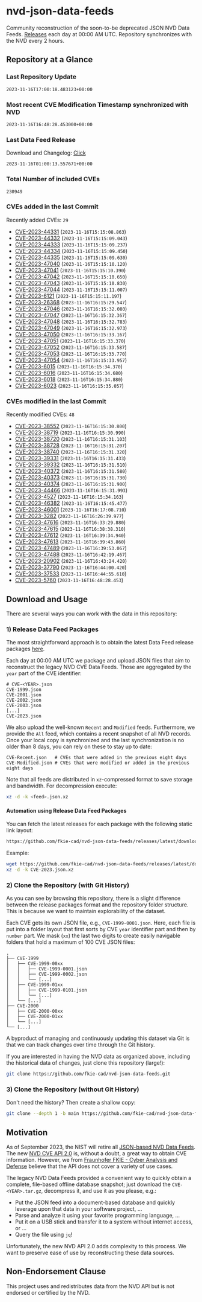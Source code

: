 # nvd-json-data-feeds

Community reconstruction of the soon-to-be deprecated JSON NVD Data Feeds. 
[Releases](https://github.com/fkie-cad/nvd-json-data-feeds/releases/latest) each day at 00:00 AM UTC.
Repository synchronizes with the NVD every 2 hours.

## Repository at a Glance

### Last Repository Update

```plain
2023-11-16T17:00:18.483123+00:00
```

### Most recent CVE Modification Timestamp synchronized with NVD

```plain
2023-11-16T16:48:28.453000+00:00
```

### Last Data Feed Release

Download and Changelog: [Click](https://github.com/fkie-cad/nvd-json-data-feeds/releases/latest)

```plain
2023-11-16T01:00:13.557671+00:00
```

### Total Number of included CVEs

```plain
230949
```

### CVEs added in the last Commit

Recently added CVEs: `29`

* [CVE-2023-44331](CVE-2023/CVE-2023-443xx/CVE-2023-44331.json) (`2023-11-16T15:15:08.863`)
* [CVE-2023-44332](CVE-2023/CVE-2023-443xx/CVE-2023-44332.json) (`2023-11-16T15:15:09.043`)
* [CVE-2023-44333](CVE-2023/CVE-2023-443xx/CVE-2023-44333.json) (`2023-11-16T15:15:09.237`)
* [CVE-2023-44334](CVE-2023/CVE-2023-443xx/CVE-2023-44334.json) (`2023-11-16T15:15:09.450`)
* [CVE-2023-44335](CVE-2023/CVE-2023-443xx/CVE-2023-44335.json) (`2023-11-16T15:15:09.630`)
* [CVE-2023-47040](CVE-2023/CVE-2023-470xx/CVE-2023-47040.json) (`2023-11-16T15:15:10.120`)
* [CVE-2023-47041](CVE-2023/CVE-2023-470xx/CVE-2023-47041.json) (`2023-11-16T15:15:10.390`)
* [CVE-2023-47042](CVE-2023/CVE-2023-470xx/CVE-2023-47042.json) (`2023-11-16T15:15:10.650`)
* [CVE-2023-47043](CVE-2023/CVE-2023-470xx/CVE-2023-47043.json) (`2023-11-16T15:15:10.830`)
* [CVE-2023-47044](CVE-2023/CVE-2023-470xx/CVE-2023-47044.json) (`2023-11-16T15:15:11.007`)
* [CVE-2023-6121](CVE-2023/CVE-2023-61xx/CVE-2023-6121.json) (`2023-11-16T15:15:11.197`)
* [CVE-2023-26368](CVE-2023/CVE-2023-263xx/CVE-2023-26368.json) (`2023-11-16T16:15:29.547`)
* [CVE-2023-47046](CVE-2023/CVE-2023-470xx/CVE-2023-47046.json) (`2023-11-16T16:15:32.080`)
* [CVE-2023-47047](CVE-2023/CVE-2023-470xx/CVE-2023-47047.json) (`2023-11-16T16:15:32.367`)
* [CVE-2023-47048](CVE-2023/CVE-2023-470xx/CVE-2023-47048.json) (`2023-11-16T16:15:32.783`)
* [CVE-2023-47049](CVE-2023/CVE-2023-470xx/CVE-2023-47049.json) (`2023-11-16T16:15:32.973`)
* [CVE-2023-47050](CVE-2023/CVE-2023-470xx/CVE-2023-47050.json) (`2023-11-16T16:15:33.167`)
* [CVE-2023-47051](CVE-2023/CVE-2023-470xx/CVE-2023-47051.json) (`2023-11-16T16:15:33.370`)
* [CVE-2023-47052](CVE-2023/CVE-2023-470xx/CVE-2023-47052.json) (`2023-11-16T16:15:33.587`)
* [CVE-2023-47053](CVE-2023/CVE-2023-470xx/CVE-2023-47053.json) (`2023-11-16T16:15:33.770`)
* [CVE-2023-47054](CVE-2023/CVE-2023-470xx/CVE-2023-47054.json) (`2023-11-16T16:15:33.957`)
* [CVE-2023-6015](CVE-2023/CVE-2023-60xx/CVE-2023-6015.json) (`2023-11-16T16:15:34.370`)
* [CVE-2023-6016](CVE-2023/CVE-2023-60xx/CVE-2023-6016.json) (`2023-11-16T16:15:34.680`)
* [CVE-2023-6018](CVE-2023/CVE-2023-60xx/CVE-2023-6018.json) (`2023-11-16T16:15:34.880`)
* [CVE-2023-6023](CVE-2023/CVE-2023-60xx/CVE-2023-6023.json) (`2023-11-16T16:15:35.057`)


### CVEs modified in the last Commit

Recently modified CVEs: `48`

* [CVE-2023-38552](CVE-2023/CVE-2023-385xx/CVE-2023-38552.json) (`2023-11-16T16:15:30.800`)
* [CVE-2023-38719](CVE-2023/CVE-2023-387xx/CVE-2023-38719.json) (`2023-11-16T16:15:30.990`)
* [CVE-2023-38720](CVE-2023/CVE-2023-387xx/CVE-2023-38720.json) (`2023-11-16T16:15:31.103`)
* [CVE-2023-38728](CVE-2023/CVE-2023-387xx/CVE-2023-38728.json) (`2023-11-16T16:15:31.207`)
* [CVE-2023-38740](CVE-2023/CVE-2023-387xx/CVE-2023-38740.json) (`2023-11-16T16:15:31.320`)
* [CVE-2023-39331](CVE-2023/CVE-2023-393xx/CVE-2023-39331.json) (`2023-11-16T16:15:31.433`)
* [CVE-2023-39332](CVE-2023/CVE-2023-393xx/CVE-2023-39332.json) (`2023-11-16T16:15:31.510`)
* [CVE-2023-40372](CVE-2023/CVE-2023-403xx/CVE-2023-40372.json) (`2023-11-16T16:15:31.580`)
* [CVE-2023-40373](CVE-2023/CVE-2023-403xx/CVE-2023-40373.json) (`2023-11-16T16:15:31.730`)
* [CVE-2023-40374](CVE-2023/CVE-2023-403xx/CVE-2023-40374.json) (`2023-11-16T16:15:31.900`)
* [CVE-2023-44466](CVE-2023/CVE-2023-444xx/CVE-2023-44466.json) (`2023-11-16T16:15:31.993`)
* [CVE-2023-4527](CVE-2023/CVE-2023-45xx/CVE-2023-4527.json) (`2023-11-16T16:15:34.163`)
* [CVE-2023-46382](CVE-2023/CVE-2023-463xx/CVE-2023-46382.json) (`2023-11-16T16:15:45.477`)
* [CVE-2023-46001](CVE-2023/CVE-2023-460xx/CVE-2023-46001.json) (`2023-11-16T16:17:08.710`)
* [CVE-2023-3282](CVE-2023/CVE-2023-32xx/CVE-2023-3282.json) (`2023-11-16T16:26:39.977`)
* [CVE-2023-47616](CVE-2023/CVE-2023-476xx/CVE-2023-47616.json) (`2023-11-16T16:33:29.880`)
* [CVE-2023-47615](CVE-2023/CVE-2023-476xx/CVE-2023-47615.json) (`2023-11-16T16:38:38.310`)
* [CVE-2023-47612](CVE-2023/CVE-2023-476xx/CVE-2023-47612.json) (`2023-11-16T16:39:34.940`)
* [CVE-2023-47613](CVE-2023/CVE-2023-476xx/CVE-2023-47613.json) (`2023-11-16T16:39:43.860`)
* [CVE-2023-47489](CVE-2023/CVE-2023-474xx/CVE-2023-47489.json) (`2023-11-16T16:39:53.067`)
* [CVE-2023-47488](CVE-2023/CVE-2023-474xx/CVE-2023-47488.json) (`2023-11-16T16:42:19.467`)
* [CVE-2023-20902](CVE-2023/CVE-2023-209xx/CVE-2023-20902.json) (`2023-11-16T16:43:24.420`)
* [CVE-2023-37790](CVE-2023/CVE-2023-377xx/CVE-2023-37790.json) (`2023-11-16T16:44:00.420`)
* [CVE-2023-37533](CVE-2023/CVE-2023-375xx/CVE-2023-37533.json) (`2023-11-16T16:44:55.610`)
* [CVE-2023-5760](CVE-2023/CVE-2023-57xx/CVE-2023-5760.json) (`2023-11-16T16:48:28.453`)


## Download and Usage

There are several ways you can work with the data in this repository:

### 1) Release Data Feed Packages

The most straightforward approach is to obtain the latest Data Feed release packages [here](https://github.com/fkie-cad/nvd-json-data-feeds/releases/latest).

Each day at 00:00 AM UTC we package and upload JSON files that aim to reconstruct the legacy NVD CVE Data Feeds.
Those are aggregated by the `year` part of the CVE identifier:

```
# CVE-<YEAR>.json
CVE-1999.json
CVE-2001.json
CVE-2002.json
CVE-2003.json
[...]
CVE-2023.json
```

We also upload the well-known `Recent` and `Modified` feeds.
Furthermore, we provide the `All` feed, which contains a recent snapshot of all NVD records.
Once your local copy is synchronized and the last synchronization is no older than 8 days, you can rely on these to stay up to date:

```plain
CVE-Recent.json   # CVEs that were added in the previous eight days
CVE-Modified.json # CVEs that were modified or added in the previous eight days
```

Note that all feeds are distributed in `xz`-compressed format to save storage and bandwidth.
For decompression execute:

```sh
xz -d -k <feed>.json.xz
```


#### Automation using Release Data Feed Packages

You can fetch the latest releases for each package with the following static link layout:

```sh
https://github.com/fkie-cad/nvd-json-data-feeds/releases/latest/download/CVE-<YEAR>.json.xz
```

Example:

```sh
wget https://github.com/fkie-cad/nvd-json-data-feeds/releases/latest/download/CVE-2023.json.xz
xz -d -k CVE-2023.json.xz
```

### 2) Clone the Repository (with Git History)

As you can see by browsing this repository, there is a slight difference between the release packages format and the repository folder structure.
This is because we want to maintain explorability of the dataset.

Each CVE gets its own JSON file, e.g., `CVE-1999-0001.json`.
Here, each file is put into a folder layout that first sorts by CVE `year` identifier part and then by `number` part.
We mask (`xx`) the last two digits to create easily navigable folders that hold a maximum of 100 CVE JSON files:

```plain
.
├── CVE-1999
│   ├── CVE-1999-00xx
│   │   ├── CVE-1999-0001.json
│   │   ├── CVE-1999-0002.json
│   │   └── [...]
│   ├── CVE-1999-01xx
│   │   ├── CVE-1999-0101.json
│   │   └── [...]
│   └── [...]
├── CVE-2000
│   ├── CVE-2000-00xx
│   ├── CVE-2000-01xx
│   └── [...]
└── [...]
```

A byproduct of managing and continuously updating this dataset via Git is that we can track changes over time through the Git history.

If you are interested in having the NVD data as organized above, including the historical data of changes, just clone this repository (large!):

```sh
git clone https://github.com/fkie-cad/nvd-json-data-feeds.git
```

### 3) Clone the Repository (without Git History)

Don't need the history? Then create a shallow copy:

```sh
git clone --depth 1 -b main https://github.com/fkie-cad/nvd-json-data-feeds.git
```

## Motivation

As of September 2023, the NIST will retire all [JSON-based NVD Data Feeds](https://nvd.nist.gov/vuln/data-feeds#divRetirementBanner-1).
The new [NVD CVE API 2.0](https://nvd.nist.gov/developers/vulnerabilities) is, without a doubt, a great way to obtain CVE information.
However, we from [Fraunhofer FKIE - Cyber Analysis and Defense](https://www.fkie.fraunhofer.de/en/departments/cad.html) believe that the API does not cover a variety of use cases.

The legacy NVD Data Feeds provided a convenient way to quickly obtain a complete, file-based offline database snapshot; just download the `CVE-<YEAR>.tar.gz`, decompress it, and use it as you please, e.g.:

* Put the JSON feed into a document-based database and quickly leverage upon that data in your software project, ...
* Parse and analyze it using your favorite programming language, ...
* Put it on a USB stick and transfer it to a system without internet access, or ...
* Query the file using `jq`!

Unfortunately, the new NVD API 2.0 adds complexity to this process.
We want to preserve ease of use by reconstructing these data sources.

## Non-Endorsement Clause

This project uses and redistributes data from the NVD API but is not endorsed or certified by the NVD.